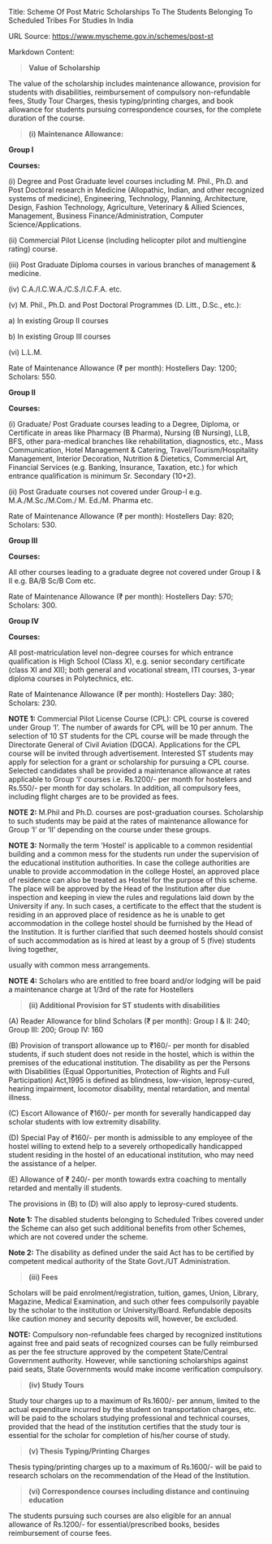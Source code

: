 Title: Scheme Of Post Matric Scholarships To The Students Belonging To Scheduled Tribes For Studies In India

URL Source: https://www.myscheme.gov.in/schemes/post-st

Markdown Content:
> **Value of Scholarship**

The value of the scholarship includes maintenance allowance, provision for students with disabilities, reimbursement of compulsory non-refundable fees, Study Tour Charges, thesis typing/printing charges, and book allowance for students pursuing correspondence courses, for the complete duration of the course.

> **(i) Maintenance Allowance:**

**Group I**

**Courses:**

(i) Degree and Post Graduate level courses including M. Phil., Ph.D. and Post Doctoral research in Medicine (Allopathic, Indian, and other recognized systems of medicine), Engineering, Technology, Planning, Architecture, Design, Fashion Technology, Agriculture, Veterinary & Allied Sciences, Management, Business Finance/Administration, Computer Science/Applications.

(ii) Commercial Pilot License (including helicopter pilot and multiengine rating) course.

(iii) Post Graduate Diploma courses in various branches of management & medicine.

(iv) C.A./I.C.W.A./C.S./I.C.F.A. etc.

(v) M. Phil., Ph.D. and Post Doctoral Programmes (D. Litt., D.Sc., etc.):

a) In existing Group II courses

b) In existing Group III courses

(vi) L.L.M.

Rate of Maintenance Allowance (₹ per month): Hostellers Day: 1200; Scholars: 550.

**Group II**

**Courses:**

(i) Graduate/ Post Graduate courses leading to a Degree, Diploma, or Certificate in areas like Pharmacy (B Pharma), Nursing (B Nursing), LLB, BFS, other para-medical branches like rehabilitation, diagnostics, etc., Mass Communication, Hotel Management & Catering, Travel/Tourism/Hospitality Management, Interior Decoration, Nutrition & Dietetics, Commercial Art, Financial Services (e.g. Banking, Insurance, Taxation, etc.) for which entrance qualification is minimum Sr. Secondary (10+2).

(ii) Post Graduate courses not covered under Group-I e.g. M.A./M.Sc./M.Com./ M. Ed./M. Pharma etc.

Rate of Maintenance Allowance (₹ per month): Hostellers Day: 820; Scholars: 530.

**Group III**

**Courses:**

All other courses leading to a graduate degree not covered under Group I & II e.g. BA/B Sc/B Com etc.

Rate of Maintenance Allowance (₹ per month): Hostellers Day: 570; Scholars: 300.

**Group IV**

**Courses:**

All post-matriculation level non-degree courses for which entrance qualification is High School (Class X), e.g. senior secondary certificate (class XI and XII); both general and vocational stream, ITI courses, 3-year diploma courses in Polytechnics, etc.

Rate of Maintenance Allowance (₹ per month): Hostellers Day: 380; Scholars: 230.

**NOTE 1:** Commercial Pilot License Course (CPL): CPL course is covered under Group ‘I’. The number of awards for CPL will be 10 per annum. The selection of 10 ST students for the CPL course will be made through the Directorate General of Civil Aviation (DGCA). Applications for the CPL course will be invited through advertisement. Interested ST students may apply for selection for a grant or scholarship for pursuing a CPL course. Selected candidates shall be provided a maintenance allowance at rates applicable to Group ‘I’ courses i.e. Rs.1200/- per month for hostelers and Rs.550/- per month for day scholars. In addition, all compulsory fees, including flight charges are to be provided as fees.

**NOTE 2:** M.Phil and Ph.D. courses are post-graduation courses. Scholarship to such students may be paid at the rates of maintenance allowance for Group ‘I’ or ‘II’ depending on the course under these groups.

**NOTE 3:** Normally the term ‘Hostel’ is applicable to a common residential building and a common mess for the students run under the supervision of the educational institution authorities. In case the college authorities are unable to provide accommodation in the college Hostel, an approved place of residence can also be treated as Hostel for the purpose of this scheme. The place will be approved by the Head of the Institution after due inspection and keeping in view the rules and regulations laid down by the University if any. In such cases, a certificate to the effect that the student is residing in an approved place of residence as he is unable to get accommodation in the college hostel should be furnished by the Head of the Institution. It is further clarified that such deemed hostels should consist of such accommodation as is hired at least by a group of 5 (five) students living together,

usually with common mess arrangements.

**NOTE 4:** Scholars who are entitled to free board and/or lodging will be paid a maintenance charge at 1/3rd of the rate for Hostellers

> **(ii) Additional Provision for ST students with disabilities**

(A) Reader Allowance for blind Scholars (₹ per month): Group I & II: 240; Group III: 200; Group IV: 160

(B) Provision of transport allowance up to ₹160/- per month for disabled students, if such student does not reside in the hostel, which is within the premises of the educational institution. The disability as per the Persons with Disabilities (Equal Opportunities, Protection of Rights and Full Participation) Act,1995 is defined as blindness, low-vision, leprosy-cured, hearing impairment, locomotor disability, mental retardation, and mental illness.

(C) Escort Allowance of ₹160/- per month for severally handicapped day scholar students with low extremity disability.

(D) Special Pay of ₹160/- per month is admissible to any employee of the hostel willing to extend help to a severely orthopedically handicapped student residing in the hostel of an educational institution, who may need the assistance of a helper.

(E) Allowance of ₹ 240/- per month towards extra coaching to mentally retarded and mentally ill students.

The provisions in (B) to (D) will also apply to leprosy-cured students.

**Note 1:** The disabled students belonging to Scheduled Tribes covered under the Scheme can also get such additional benefits from other Schemes, which are not covered under the scheme.

**Note 2:** The disability as defined under the said Act has to be certified by competent medical authority of the State Govt./UT Administration.

> **(iii) Fees**

Scholars will be paid enrolment/registration, tuition, games, Union, Library, Magazine, Medical Examination, and such other fees compulsorily payable by the scholar to the institution or University/Board. Refundable deposits like caution money and security deposits will, however, be excluded.

**NOTE:** Compulsory non-refundable fees charged by recognized institutions against free and paid seats of recognized courses can be fully reimbursed as per the fee structure approved by the competent State/Central Government authority. However, while sanctioning scholarships against paid seats, State Governments would make income verification compulsory.

> **(iv) Study Tours**

Study tour charges up to a maximum of Rs.1600/- per annum, limited to the actual expenditure incurred by the student on transportation charges, etc. will be paid to the scholars studying professional and technical courses, provided that the head of the institution certifies that the study tour is essential for the scholar for completion of his/her course of study.

> **(v) Thesis Typing/Printing Charges**

Thesis typing/printing charges up to a maximum of Rs.1600/- will be paid to research scholars on the recommendation of the Head of the Institution.

> **(vi) Correspondence courses including distance and continuing education**

The students pursuing such courses are also eligible for an annual allowance of Rs.1200/- for essential/prescribed books, besides reimbursement of course fees.
